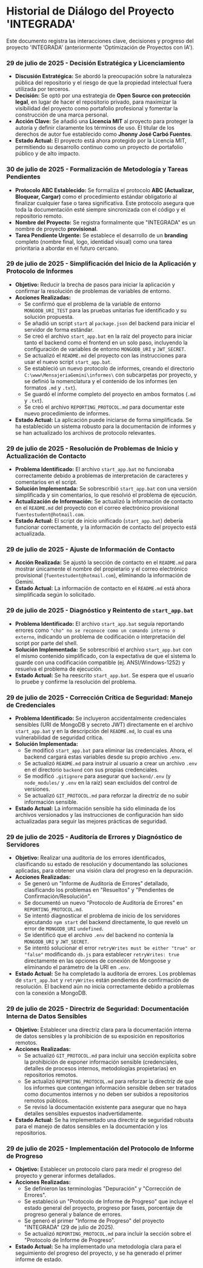 # Historial de Diálogo del Proyecto 'INTEGRADA'

Este documento registra las interacciones clave, decisiones y progreso del proyecto 'INTEGRADA' (anteriormente 'Optimización de Proyectos con IA').

### 29 de julio de 2025 - Decisión Estratégica y Licenciamiento

- **Discusión Estratégica:** Se abordó la preocupación sobre la naturaleza pública del repositorio y el riesgo de que la propiedad intelectual fuera utilizada por terceros.
- **Decisión:** Se optó por una estrategia de **Open Source con protección legal**, en lugar de hacer el repositorio privado, para maximizar la visibilidad del proyecto como portafolio profesional y fomentar la construcción de una marca personal.
- **Acción Clave:** Se añadió una **Licencia MIT** al proyecto para proteger la autoría y definir claramente los términos de uso. El titular de los derechos de autor fue establecido como **Jhonny José Carbó Fuentes**.
- **Estado Actual:** El proyecto está ahora protegido por la Licencia MIT, permitiendo su desarrollo continuo como un proyecto de portafolio público y de alto impacto.

### 30 de julio de 2025 - Formalización de Metodología y Tareas Pendientes

- **Protocolo ABC Establecido:** Se formaliza el protocolo **ABC (Actualizar, Bloquear, Cargar)** como el procedimiento estándar obligatorio al finalizar cualquier fase o tarea significativa. Este protocolo asegura que toda la documentación esté siempre sincronizada con el código y el repositorio remoto.
- **Nombre del Proyecto:** Se registra formalmente que "INTEGRADA" es un nombre de proyecto **provisional**. 
- **Tarea Pendiente Urgente:** Se establece el desarrollo de un **branding** completo (nombre final, logo, identidad visual) como una tarea prioritaria a abordar en el futuro cercano.

### 29 de julio de 2025 - Simplificación del Inicio de la Aplicación y Protocolo de Informes

- **Objetivo:** Reducir la brecha de pasos para iniciar la aplicación y confirmar la resolución de problemas de variables de entorno.
- **Acciones Realizadas:**
    - Se confirmó que el problema de la variable de entorno `MONGODB_URI_TEST` para las pruebas unitarias fue identificado y su solución propuesta.
    - Se añadió un script `start` al `package.json` del backend para iniciar el servidor de forma estándar.
    - Se creó el archivo `start_app.bat` en la raíz del proyecto para iniciar tanto el backend como el frontend en un solo paso, incluyendo la configuración de variables de entorno `MONGODB_URI` y `JWT_SECRET`.
    - Se actualizó el `README.md` del proyecto con las instrucciones para usar el nuevo script `start_app.bat`.
    - Se estableció un nuevo protocolo de informes, creando el directorio `C:\www\MensajeriaGemini\informes\` con subcarpetas por proyecto, y se definió la nomenclatura y el contenido de los informes (en formatos `.md` y `.txt`).
    - Se guardó el informe completo del proyecto en ambos formatos (`.md` y `.txt`).
    - Se creó el archivo `REPORTING_PROTOCOL.md` para documentar este nuevo procedimiento de informes.
- **Estado Actual:** La aplicación puede iniciarse de forma simplificada. Se ha establecido un sistema robusto para la documentación de informes y se han actualizado los archivos de protocolo relevantes.

### 29 de julio de 2025 - Resolución de Problemas de Inicio y Actualización de Contacto

- **Problema Identificado:** El archivo `start_app.bat` no funcionaba correctamente debido a problemas de interpretación de caracteres y comentarios en el script.
- **Solución Implementada:** Se sobrescribió `start_app.bat` con una versión simplificada y sin comentarios, lo que resolvió el problema de ejecución.
- **Actualización de Información:** Se actualizó la información de contacto en el `README.md` del proyecto con el correo electrónico provisional `fuentestudent@hotmail.com`.
- **Estado Actual:** El script de inicio unificado (`start_app.bat`) debería funcionar correctamente, y la información de contacto del proyecto está actualizada.

### 29 de julio de 2025 - Ajuste de Información de Contacto

- **Acción Realizada:** Se ajustó la sección de contacto en el `README.md` para mostrar únicamente el nombre del propietario y el correo electrónico provisional (`fuentestudent@hotmail.com`), eliminando la información de Gemini.
- **Estado Actual:** La información de contacto en el `README.md` está ahora simplificada según lo solicitado.

### 29 de julio de 2025 - Diagnóstico y Reintento de `start_app.bat`

- **Problema Identificado:** El archivo `start_app.bat` seguía reportando errores como `"cho" no se reconoce como un comando interno o externo`, indicando un problema de codificación o interpretación del script por parte del shell.
- **Solución Implementada:** Se sobrescribió el archivo `start_app.bat` con el mismo contenido simplificado, con la expectativa de que el sistema lo guarde con una codificación compatible (ej. ANSI/Windows-1252) y resuelva el problema de ejecución.
- **Estado Actual:** Se ha reescrito `start_app.bat`. Se espera que el usuario lo pruebe y confirme la resolución del problema.

### 29 de julio de 2025 - Corrección Crítica de Seguridad: Manejo de Credenciales

- **Problema Identificado:** Se incluyeron accidentalmente credenciales sensibles (URI de MongoDB y secreto JWT) directamente en el archivo `start_app.bat` y en la descripción del `README.md`, lo cual es una vulnerabilidad de seguridad crítica.
- **Solución Implementada:**
    - Se modificó `start_app.bat` para eliminar las credenciales. Ahora, el backend cargará estas variables desde su propio archivo `.env`.
    - Se actualizó `README.md` para instruir al usuario a crear un archivo `.env` en el directorio `backend` con sus propias credenciales.
    - Se modificó `.gitignore` para asegurar que `backend/.env` (y `node_modules/` y `.env` en la raíz) sean excluidos del control de versiones.
    - Se actualizó `GIT_PROTOCOL.md` para reforzar la directriz de no subir información sensible.
- **Estado Actual:** La información sensible ha sido eliminada de los archivos versionados y las instrucciones de configuración han sido actualizadas para seguir las mejores prácticas de seguridad.

### 29 de julio de 2025 - Auditoría de Errores y Diagnóstico de Servidores

- **Objetivo:** Realizar una auditoría de los errores identificados, clasificando su estado de resolución y documentando las soluciones aplicadas, para obtener una visión clara del progreso en la depuración.
- **Acciones Realizadas:**
    - Se generó un "Informe de Auditoría de Errores" detallado, clasificando los problemas en "Resueltos" y "Pendientes de Confirmación/Resolución".
    - Se documentó un nuevo "Protocolo de Auditoría de Errores" en `REPORTING_PROTOCOL.md`.
    - Se intentó diagnosticar el problema de inicio de los servidores ejecutando `npm start` del backend directamente, lo que reveló un error de `MONGODB_URI` `undefined`.
    - Se identificó que el archivo `.env` del backend no contenía la `MONGODB_URI` y `JWT_SECRET`.
    - Se intentó solucionar el error `retryWrites must be either "true" or "false"` modificando `db.js` para establecer `retryWrites: true` directamente en las opciones de conexión de Mongoose y eliminando el parámetro de la URI en `.env`.
- **Estado Actual:** Se ha completado la auditoría de errores. Los problemas de `start_app.bat` y `retryWrites` están pendientes de confirmación de resolución. El backend aún no inicia correctamente debido a problemas con la conexión a MongoDB.

### 29 de julio de 2025 - Directriz de Seguridad: Documentación Interna de Datos Sensibles

- **Objetivo:** Establecer una directriz clara para la documentación interna de datos sensibles y la prohibición de su exposición en repositorios remotos.
- **Acciones Realizadas:**
    - Se actualizó `GIT_PROTOCOL.md` para incluir una sección explícita sobre la prohibición de exponer información sensible (credenciales, detalles de procesos internos, metodologías propietarias) en repositorios remotos.
    - Se actualizó `REPORTING_PROTOCOL.md` para reforzar la directriz de que los informes que contengan información sensible deben ser tratados como documentos internos y no deben ser subidos a repositorios remotos públicos.
    - Se revisó la documentación existente para asegurar que no haya detalles sensibles expuestos inadvertidamente.
- **Estado Actual:** Se ha implementado una directriz de seguridad robusta para el manejo de datos sensibles en la documentación y los repositorios.

### 29 de julio de 2025 - Implementación del Protocolo de Informe de Progreso

- **Objetivo:** Establecer un protocolo claro para medir el progreso del proyecto y generar informes detallados.
- **Acciones Realizadas:**
    - Se definieron las terminologías "Depuración" y "Corrección de Errores".
    - Se estableció un "Protocolo de Informe de Progreso" que incluye el estado general del proyecto, progreso por fases, porcentaje de progreso general y balance de errores.
    - Se generó el primer "Informe de Progreso" del proyecto "INTEGRADA" (29 de julio de 2025).
    - Se actualizó `REPORTING_PROTOCOL.md` para incluir la sección sobre el "Protocolo de Informe de Progreso".
- **Estado Actual:** Se ha implementado una metodología clara para el seguimiento del progreso del proyecto, y se ha generado el primer informe de estado.